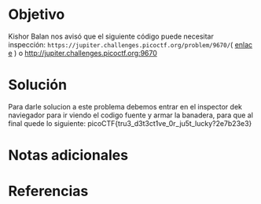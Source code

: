 # Objetivo
Kishor Balan nos avisó que el siguiente código puede necesitar inspección: `https://jupiter.challenges.picoctf.org/problem/9670/`( [enlace](https://jupiter.challenges.picoctf.org/problem/9670/) ) o http://jupiter.challenges.picoctf.org:9670
# Solución 
Para darle solucion a este problema debemos entrar en el inspector dek naviegador para ir viendo el codigo fuente y armar la banadera, para que al final quede lo siguiente: 
picoCTF{tru3_d3t3ct1ve_0r_ju5t_lucky?2e7b23e3}

# Notas adicionales 

# Referencias




